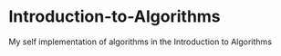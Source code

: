 # Introduction-to-Algorithms
My self implementation of algorithms in the Introduction to Algorithms
